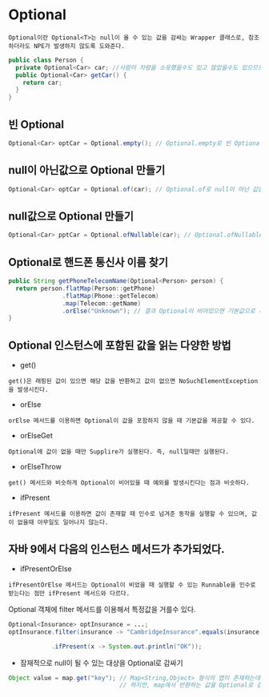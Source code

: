 Optional
====

```
Optional이란 Optional<T>는 null이 올 수 있는 값을 감싸는 Wrapper 클래스로, 참조하더라도 NPE가 발생하지 않도록 도와준다.
```

```Java
public class Person {
  private Optional<Car> car; //사람이 차량을 소유했을수도 있고 않았을수도 있으므로 Optional로 정의한다.
  public Optional<Car> getCar() {
    return car;
  }
}
```

빈 Optional
----

```Java
Optional<Car> optCar = Optional.empty(); // Optional.empty로 빈 Optional 객체를 얻을 수 있다.
```

null이 아닌값으로 Optional 만들기
----

```Java
Optional<Car> optCar = Optional.of(car); // Optional.of로 null이 아닌 값을 포함하는 Optional을 만들 수 있다.
```

null값으로 Optional 만들기
---

```Java
Optional<Car> pptCar = Optional.ofNullable(car); // Optional.ofNullable로 null 값을 저장할 수 있는 Optional을 만들 수 있다.
```

Optional로 핸드폰 통신사 이름 찾기
---

```Java
public String getPhoneTelecomName(Optional<Person> person) {
  return person.flatMap(Person::getPhone)
               .flatMap(Phone::getTelecom)
               .map(Telecom::getName)
               .orElse("Unknown"); // 결과 Optional이 비어있으면 기본값으로 사용
}
```

Optional 인스턴스에 포함된 값을 읽는 다양한 방법
----

+ get()
```
get()은 래핑된 값이 있으면 해당 값을 반환하고 값이 없으면 NoSuchElementException을 발생시킨다.
```

+ orElse
```
orElse 메서드를 이용하면 Optional이 값을 포함하지 않을 때 기본값을 제공할 수 있다.
```

+ orElseGet
```
Optional에 값이 없을 때만 Supplire가 실행된다. 즉, null일때만 실행된다.
```

+ orElseThrow
```
get() 메서드와 비슷하게 Optional이 비어있을 때 예외를 발생시킨다는 점과 비슷하다.
```

+ ifPresent
```
ifPresent 메서드를 이용하면 값이 존재할 때 인수로 넘겨준 동작을 실행할 수 있으며, 값이 없을때 아무일도 일어나지 않는다.
```

자바 9에서 다음의 인스턴스 메서드가 추가되었다.
---

+ ifPresentOrElse
```
ifPresentOrElse 메서드는 Optional이 비었을 때 실행할 수 있는 Runnable을 인수로 받는다는 점만 ifPresent 메서드와 다르다.
```

Optional 객체에 filter 메서드를 이용해서 특정값을 거를수 있다.

```Java
Optional<Insurance> optInsurance = ...;
optInsurance.filter(insurance -> "CambridgeInsurance".equals(insurance.getName()))

            .ifPresent(x -> System.out.println("OK"));
```

+ 잠재적으로 null이 될 수 있는 대상을 Optional로 감싸기
```Java
Object value = map.get("key"); // Map<String,Object> 형식의 맵이 존재하는데, 문자열 "key"에 해당하는 값이 없으면 null이 반환될 것이다. 
                               // 하지만, map에서 반환하는 값을 Optional로 감싸서 이를 개선할 수 있다.
```




















